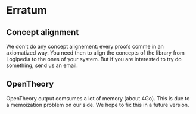 # Erratum

## Concept alignment
We don't do any concept alignement: every proofs comme in an axiomatized way.
You need then to align the concepts of the library from Logipedia to the ones
of your system. But if you are interested to try do something, send us an
email.

## OpenTheory
OpenTheory output comsumes a lot of memory (about 4Go). This is due to a
memoization problem on our side. We hope to fix this in a future version.
